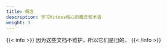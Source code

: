 ```yaml
---
title: 概念
description: 学习Vitess核心的概念和术语
weight: 3
---
```

{{< info >}}
因为这些文档不维护，所以它们是旧的。
{{< /info >}}